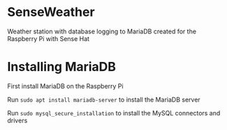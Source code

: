 # SenseWeather
Weather station with database logging to MariaDB created for the Raspberry Pi with Sense Hat

# Installing MariaDB
First install MariaDB on the Raspberry Pi 

Run `sudo apt install mariadb-server` to install the MariaDB server

Run `sudo mysql_secure_installation` to install the MySQL connectors and drivers
